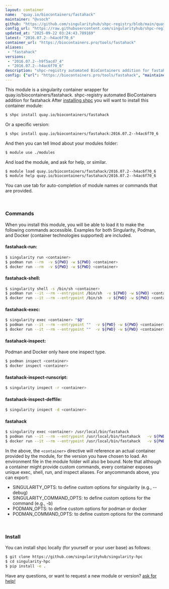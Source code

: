 ```yaml
---
layout: container
name:  "quay.io/biocontainers/fastahack"
maintainer: "@vsoch"
github: "https://github.com/singularityhub/shpc-registry/blob/main/quay.io/biocontainers/fastahack/container.yaml"
config_url: "https://raw.githubusercontent.com/singularityhub/shpc-registry/main/quay.io/biocontainers/fastahack/container.yaml"
updated_at: "2025-09-22 03:24:43.789169"
latest: "2016.07.2--h4ac6f70_6"
container_url: "https://biocontainers.pro/tools/fastahack"
aliases:
 - "fastahack"
versions:
 - "2016.07.2--h9f5acd7_4"
 - "2016.07.2--h4ac6f70_6"
description: "shpc-registry automated BioContainers addition for fastahack"
config: {"url": "https://biocontainers.pro/tools/fastahack", "maintainer": "@vsoch", "description": "shpc-registry automated BioContainers addition for fastahack", "latest": {"2016.07.2--h4ac6f70_6": "sha256:825da41b36f482334955341165fc79b513cffc47c9e07b5f5cccc981f2766dc3"}, "tags": {"2016.07.2--h9f5acd7_4": "sha256:5fad12f37ddef35fe586482c52c534ae4f15c56a5f930e360303c49cb6d15794", "2016.07.2--h4ac6f70_6": "sha256:825da41b36f482334955341165fc79b513cffc47c9e07b5f5cccc981f2766dc3"}, "docker": "quay.io/biocontainers/fastahack", "aliases": {"fastahack": "/usr/local/bin/fastahack"}}
---
```


This module is a singularity container wrapper for quay.io/biocontainers/fastahack.
shpc-registry automated BioContainers addition for fastahack
After [installing shpc](#install) you will want to install this container module:


```bash
$ shpc install quay.io/biocontainers/fastahack
```

Or a specific version:

```bash
$ shpc install quay.io/biocontainers/fastahack:2016.07.2--h4ac6f70_6
```

And then you can tell lmod about your modules folder:

```bash
$ module use ./modules
```

And load the module, and ask for help, or similar.

```bash
$ module load quay.io/biocontainers/fastahack/2016.07.2--h4ac6f70_6
$ module help quay.io/biocontainers/fastahack/2016.07.2--h4ac6f70_6
```

You can use tab for auto-completion of module names or commands that are provided.

<br>

### Commands

When you install this module, you will be able to load it to make the following commands accessible.
Examples for both Singularity, Podman, and Docker (container technologies supported) are included.

#### fastahack-run:

```bash
$ singularity run <container>
$ podman run --rm  -v ${PWD} -w ${PWD} <container>
$ docker run --rm  -v ${PWD} -w ${PWD} <container>
```

#### fastahack-shell:

```bash
$ singularity shell -s /bin/sh <container>
$ podman run --it --rm --entrypoint /bin/sh  -v ${PWD} -w ${PWD} <container>
$ docker run --it --rm --entrypoint /bin/sh  -v ${PWD} -w ${PWD} <container>
```

#### fastahack-exec:

```bash
$ singularity exec <container> "$@"
$ podman run --it --rm --entrypoint ""  -v ${PWD} -w ${PWD} <container> "$@"
$ docker run --it --rm --entrypoint ""  -v ${PWD} -w ${PWD} <container> "$@"
```

#### fastahack-inspect:

Podman and Docker only have one inspect type.

```bash
$ podman inspect <container>
$ docker inspect <container>
```

#### fastahack-inspect-runscript:

```bash
$ singularity inspect -r <container>
```

#### fastahack-inspect-deffile:

```bash
$ singularity inspect -d <container>
```


#### fastahack

```bash
$ singularity exec <container> /usr/local/bin/fastahack
$ podman run --it --rm --entrypoint /usr/local/bin/fastahack   -v ${PWD} -w ${PWD} <container> -c " $@"
$ docker run --it --rm --entrypoint /usr/local/bin/fastahack   -v ${PWD} -w ${PWD} <container> -c " $@"
```



In the above, the `<container>` directive will reference an actual container provided
by the module, for the version you have chosen to load. An environment file in the
module folder will also be bound. Note that although a container
might provide custom commands, every container exposes unique exec, shell, run, and
inspect aliases. For anycommands above, you can export:

 - SINGULARITY_OPTS: to define custom options for singularity (e.g., --debug)
 - SINGULARITY_COMMAND_OPTS: to define custom options for the command (e.g., -b)
 - PODMAN_OPTS: to define custom options for podman or docker
 - PODMAN_COMMAND_OPTS: to define custom options for the command

<br>

### Install

You can install shpc locally (for yourself or your user base) as follows:

```bash
$ git clone https://github.com/singularityhub/singularity-hpc
$ cd singularity-hpc
$ pip install -e .
```

Have any questions, or want to request a new module or version? [ask for help!](https://github.com/singularityhub/singularity-hpc/issues)